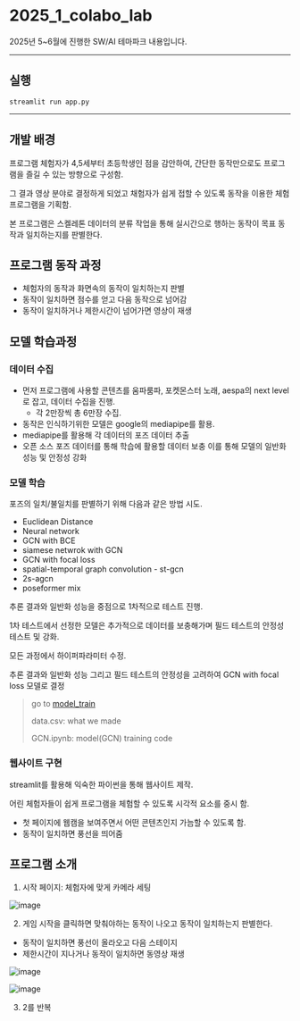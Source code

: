 # 2025_1_colabo_lab

2025년 5~6월에 진행한 SW/AI 테마파크 내용입니다.

---

## 실행
```
streamlit run app.py
```
---

## 개발 배경

프로그램 체험자가 4,5세부터 초등학생인 점을 감안하여, 간단한 동작만으로도 프로그램을 즐길 수 있는 방향으로 구성함. 

그 결과 영상 분야로 결정하게 되었고 채험자가 쉽게 접할 수 있도록 동작을 이용한 체험 프로그램을 기획함.

본 프로그램은 스켈레톤 데이터의 분류 작업을 통해 실시간으로 행하는 동작이 목표 동작과 일치하는지를 판별한다.

## 프로그램 동작 과정
* 체험자의 동작과 화면속의 동작이 일치하는지 판별
* 동작이 일치하면 점수를 얻고 다음 동작으로 넘어감
* 동작이 일치하거나 제한시간이 넘어가면 영상이 재생

## 모델 학습과정
### 데이터 수집
* 먼저 프로그램에 사용할 콘텐츠를 움파룸파, 포켓몬스터 노래, aespa의 next level로 잡고, 데이터 수집을 진행.
  * 각 2만장씩 총 6만장 수집.
* 동작은 인식하기위한 모델은 google의 mediapipe를 활용.
* mediapipe를 활용해 각 데이터의 포즈 데이터 추출
* 오픈 소스 포즈 데이터를 통해 학습에 활용할 데이터 보충 이를 통해 모델의 일반화 성능 및 안정성 강화

### 모델 학습
포즈의 일치/불일치를 판별하기 위해 다음과 같은 방법 시도. 
- Euclidean Distance
- Neural network
- GCN with BCE
- siamese netwrok with GCN
- GCN with focal loss
- spatial-temporal graph convolution - st-gcn
- 2s-agcn
- poseformer mix

추론 결과와 일반화 성능을 중점으로 1차적으로 테스트 진행.

1차 테스트에서 선정한 모델은 추가적으로 데이터를 보충해가며 필드 테스트의 안정성 테스트 및 강화.

모든 과정에서 하이퍼파라미터 수정.

추론 결과와 일반화 성능 그리고 필드 테스트의 안정성을 고려하여 GCN with focal loss 모델로 결정

> go to [model_train](./model_train)
> 
> data.csv: what we made
> 
> GCN.ipynb: model(GCN) training code

### 웹사이트 구현
streamlit를 활용해 익숙한 파이썬을 통해 웹사이트 제작.

어린 체험자들이 쉽게 프로그램을 체험할 수 있도록 시각적 요소를 중시 함.

- 첫 페이지에 웹캠을 보여주면서 어떤 콘텐츠인지 가늠할 수 있도록 함.
- 동작이 일치하면 풍선을 띄어줌

## 프로그램 소개
1. 시작 페이지: 체험자에 맞게 카메라 세팅

![image](https://github.com/user-attachments/assets/3ca70fc6-993d-4046-a54c-891d005f6b84)

2. 게임 시작을 클릭하면 맞춰야하는 동작이 나오고 동작이 일치하는지 판별한다.
  - 동작이 일치하면 풍선이 올라오고 다음 스테이지
  - 제한시간이 지나거나 동작이 일치하면 동영상 재생
    

![image](https://github.com/user-attachments/assets/a352c6c6-d4e7-4e72-a934-090eb93413a8)


![image](https://github.com/user-attachments/assets/b23ff13e-d547-4fba-b3ed-99e1331ecb89)

3. 2를 반복
